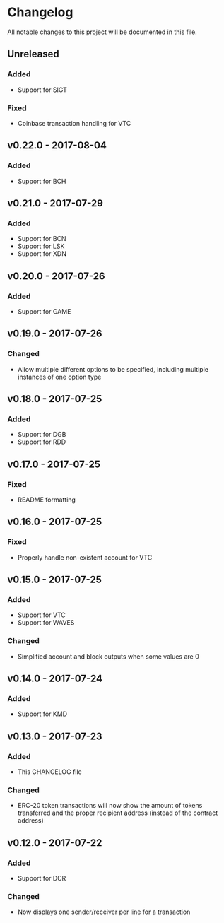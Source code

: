 # Changelog
All notable changes to this project will be documented in this file.

## Unreleased
### Added
- Support for SIGT

### Fixed
- Coinbase transaction handling for VTC

## v0.22.0 - 2017-08-04
### Added
- Support for BCH

## v0.21.0 - 2017-07-29
### Added
- Support for BCN
- Support for LSK
- Support for XDN

## v0.20.0 - 2017-07-26
### Added
- Support for GAME

## v0.19.0 - 2017-07-26
### Changed
 - Allow multiple different options to be specified, including multiple instances of one option type

## v0.18.0 - 2017-07-25
### Added
- Support for DGB
- Support for RDD

## v0.17.0 - 2017-07-25
### Fixed
- README formatting

## v0.16.0 - 2017-07-25
### Fixed
- Properly handle non-existent account for VTC

## v0.15.0 - 2017-07-25
### Added
- Support for VTC
- Support for WAVES

### Changed
- Simplified account and block outputs when some values are 0

## v0.14.0 - 2017-07-24
### Added
- Support for KMD

## v0.13.0 - 2017-07-23
### Added
- This CHANGELOG file

### Changed
- ERC-20 token transactions will now show the amount of tokens transferred and the proper recipient address (instead of the contract address)

## v0.12.0 - 2017-07-22
### Added
- Support for DCR

### Changed
- Now displays one sender/receiver per line for a transaction